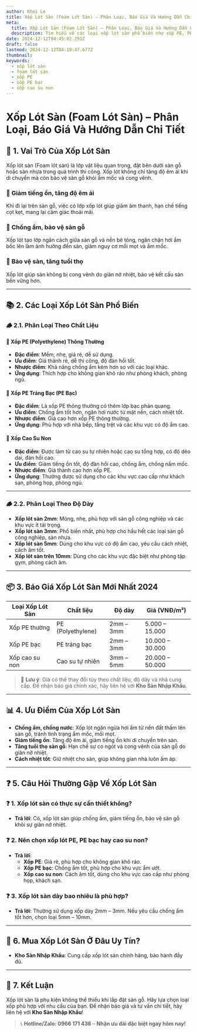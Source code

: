 ```yaml
---
author: Khoi Le
title: Xốp Lót Sàn (Foam Lót Sàn) – Phân Loại, Báo Giá Và Hướng Dẫn Chi Tiết
meta:
  title: Xốp Lót Sàn (Foam Lót Sàn) – Phân Loại, Báo Giá Và Hướng Dẫn Lắp Đặt
  description: Tìm hiểu về các loại xốp lót sàn phổ biến như xốp PE, PE bạc, xốp cao su non. Cập nhật báo giá xốp lót sàn mới nhất và hướng dẫn lắp đặt chi tiết.
date: 2024-12-12T04:45:02.291Z
draft: false
lastmod: 2024-12-12T04:19:47.677Z
thumbnail: 
keywords:
  - xốp lót sàn
  - foam lót sàn
  - xốp PE
  - xốp PE bạc
  - xốp cao su non
---
```


# **Xốp Lót Sàn (Foam Lót Sàn) – Phân Loại, Báo Giá Và Hướng Dẫn Chi Tiết**

## 📘 **1. Vai Trò Của Xốp Lót Sàn**  
Xốp lót sàn (Foam lót sàn) là lớp vật liệu quan trọng, đặt bên dưới sàn gỗ hoặc sàn nhựa trong quá trình thi công. Xốp lót không chỉ tăng độ êm ái khi di chuyển mà còn bảo vệ sàn gỗ khỏi ẩm mốc và cong vênh.  

### 🔹 **Giảm tiếng ồn, tăng độ êm ái**  
Khi đi lại trên sàn gỗ, việc có lớp xốp lót giúp giảm âm thanh, hạn chế tiếng cọt kẹt, mang lại cảm giác thoải mái.  

### 🔹 **Chống ẩm, bảo vệ sàn gỗ**  
Xốp lót tạo lớp ngăn cách giữa sàn gỗ và nền bê tông, ngăn chặn hơi ẩm bốc lên làm ảnh hưởng đến sàn, giảm nguy cơ mối mọt và ẩm mốc.  

### 🔹 **Bảo vệ sàn, tăng tuổi thọ**  
Xốp lót giúp sàn không bị cong vênh do giãn nở nhiệt, bảo vệ kết cấu sàn bền vững hơn.  

---

## 📚 **2. Các Loại Xốp Lót Sàn Phổ Biến**  

### 🪵 **2.1. Phân Loại Theo Chất Liệu**  

#### 🔹 **Xốp PE (Polyethylene) Thông Thường**  
- **Đặc điểm**: Mềm, nhẹ, giá rẻ, dễ sử dụng.  
- **Ưu điểm**: Giá thành rẻ, dễ thi công, độ đàn hồi tốt.  
- **Nhược điểm**: Khả năng chống ẩm kém hơn so với các loại khác.  
- **Ứng dụng**: Thích hợp cho không gian khô ráo như phòng khách, phòng ngủ.  

#### 🔹 **Xốp PE Tráng Bạc (PE Bạc)**  
- **Đặc điểm**: Là xốp PE thông thường có thêm lớp bạc phản quang.  
- **Ưu điểm**: Chống ẩm tốt hơn, ngăn hơi nước từ mặt nền, cách nhiệt tốt.  
- **Nhược điểm**: Giá cao hơn xốp PE thông thường.  
- **Ứng dụng**: Phù hợp với nhà bếp, tầng trệt và các khu vực có độ ẩm cao.  

#### 🔹 **Xốp Cao Su Non**  
- **Đặc điểm**: Được làm từ cao su tự nhiên hoặc cao su tổng hợp, có độ dẻo dai, đàn hồi cao.  
- **Ưu điểm**: Giảm tiếng ồn tốt, độ đàn hồi cao, chống ẩm, chống nấm mốc.  
- **Nhược điểm**: Giá thành cao hơn xốp PE.  
- **Ứng dụng**: Thường được sử dụng cho các khu vực cao cấp như khách sạn, phòng họp, phòng ngủ.  

---

### 🪵 **2.2. Phân Loại Theo Độ Dày**  
- **Xốp lót sàn 2mm**: Mỏng, nhẹ, phù hợp với sàn gỗ công nghiệp và các khu vực ít tải trọng.  
- **Xốp lót sàn 3mm**: Phổ biến nhất, phù hợp cho hầu hết các loại sàn gỗ công nghiệp, sàn nhựa.  
- **Xốp lót sàn 5mm**: Dùng cho khu vực có độ ẩm cao, yêu cầu cách nhiệt, cách âm tốt.  
- **Xốp lót sàn trên 10mm**: Dùng cho các khu vực đặc biệt như phòng tập gym, phòng cách âm.  

---

## 📦 **3. Báo Giá Xốp Lót Sàn Mới Nhất 2024**  

| **Loại Xốp Lót Sàn**    | **Chất liệu**          | **Độ dày** | **Giá (VNĐ/m²)**  |
|------------------------|----------------------|------------|-------------------|
| Xốp PE thường           | PE (Polyethylene)    | 2mm – 3mm  | 5.000 – 15.000    |
| Xốp PE bạc              | PE tráng bạc         | 2mm – 3mm  | 10.000 – 30.000   |
| Xốp cao su non          | Cao su tự nhiên     | 3mm – 5mm  | 20.000 – 50.000   |

> 📢 **Lưu ý**: Giá có thể thay đổi tùy theo chất liệu, độ dày và nhà cung cấp. Để nhận báo giá chính xác, hãy liên hệ với **Kho Sàn Nhập Khẩu**.  

---

## 📊 **4. Ưu Điểm Của Xốp Lót Sàn**  

- **Chống ẩm, chống nước**: Xốp lót ngăn ngừa hơi ẩm từ nền đất thấm lên sàn gỗ, tránh tình trạng ẩm mốc, mối mọt.  
- **Giảm tiếng ồn**: Tăng độ êm ái, giảm tiếng ồn khi di chuyển trên sàn.  
- **Tăng tuổi thọ sàn gỗ**: Hạn chế sự co ngót và cong vênh của sàn gỗ do giãn nở nhiệt.  
- **Cách nhiệt tốt**: Giữ nhiệt cho sàn, giúp không gian nhà luôn ấm áp.  

---

## ❓ **5. Câu Hỏi Thường Gặp Về Xốp Lót Sàn**  

### ❓ **1. Xốp lót sàn có thực sự cần thiết không?**  
- **Trả lời**: Có, xốp lót sàn giúp chống ẩm, giảm tiếng ồn, bảo vệ sàn gỗ khỏi sự giãn nở nhiệt.  

### ❓ **2. Nên chọn xốp lót PE, PE bạc hay cao su non?**  
- **Trả lời**:  
  - **Xốp PE**: Giá rẻ, phù hợp cho không gian khô ráo.  
  - **Xốp PE bạc**: Chống ẩm tốt, phù hợp cho khu vực ẩm ướt.  
  - **Xốp cao su non**: Cách âm tốt, dùng cho khu vực cao cấp như phòng họp, khách sạn.  

### ❓ **3. Xốp lót sàn dày bao nhiêu là phù hợp?**  
- **Trả lời**: Thường sử dụng xốp dày 2mm – 3mm. Nếu yêu cầu chống ẩm tốt hơn, chọn loại 5mm – 10mm.  

---

## 📍 **6. Mua Xốp Lót Sàn Ở Đâu Uy Tín?**  
- **Kho Sàn Nhập Khẩu**: Cung cấp xốp lót sàn chính hãng, bảo hành đầy đủ.  

---

## 📢 **7. Kết Luận**  
Xốp lót sàn là phụ kiện không thể thiếu khi lắp đặt sàn gỗ. Hãy lựa chọn loại xốp phù hợp với nhu cầu của bạn. Để nhận báo giá và tư vấn chi tiết, hãy liên hệ với **Kho Sàn Nhập Khẩu**!  

> 📞 **Hotline/Zalo: 0966 171 436** – **Nhận ưu đãi đặc biệt ngay hôm nay!**  
